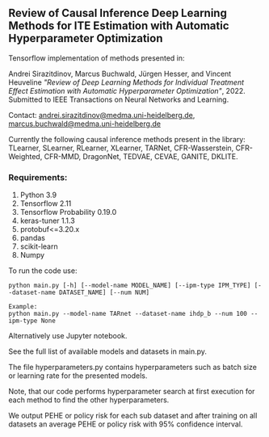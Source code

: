 ## Review of Causal Inference Deep Learning Methods for ITE Estimation with Automatic Hyperparameter Optimization

Tensorflow implementation of methods presented in:

Andrei Sirazitdinov, Marcus Buchwald, Jürgen Hesser, and Vincent Heuveline _"Review of Deep Learning Methods for Individual Treatment Effect Estimation with Automatic Hyperparameter Optimization"_, 2022. Submitted to IEEE Transactions on Neural Networks and Learning.

Contact: andrei.sirazitdinov@medma.uni-heidelberg.de, marcus.buchwald@medma.uni-heidelberg.de

Currently the following causal inference methods present in the library: TLearner, SLearner, RLearner, XLearner, TARNet, CFR-Wasserstein, CFR-Weighted, CFR-MMD, DragonNet, TEDVAE, CEVAE, GANITE, DKLITE.
  

### Requirements:
1. Python 3.9
2. Tensorflow 2.11 
3. Tensorflow Probability 0.19.0
4. keras-tuner 1.1.3
5. protobuf<=3.20.x
6. pandas
7. scikit-learn 
8. Numpy

To run the code use:
```
python main.py [-h] [--model-name MODEL_NAME] [--ipm-type IPM_TYPE] [--dataset-name DATASET_NAME] [--num NUM]

Example:
python main.py --model-name TARnet --dataset-name ihdp_b --num 100 --ipm-type None

```
Alternatively use Jupyter notebook.  

See the full list of available models and datasets in main.py.  

The file hyperparameters.py contains hyperparameters such as batch size or learning rate for the presented models.  

Note, that our code performs hyperparameter search at first execution for each method to find the other hyperparameters.

We output PEHE or policy risk for each sub dataset and after training on all datasets an average PEHE or policy risk with 95% confidence interval.
